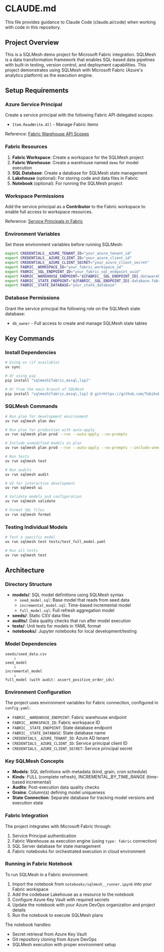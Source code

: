 # CLAUDE.md

This file provides guidance to Claude Code (claude.ai/code) when working with code in this repository.

## Project Overview

This is a SQLMesh demo project for Microsoft Fabric integration. SQLMesh is a data transformation framework that enables SQL-based data pipelines with built-in testing, version control, and deployment capabilities. This project demonstrates using SQLMesh with Microsoft Fabric (Azure's analytics platform) as the execution engine.

## Setup Requirements

### Azure Service Principal
Create a service principal with the following Fabric API delegated scopes:
- `Item.ReadWrite.All` - Manage Fabric items

Reference: [Fabric Warehouse API Scopes](https://learn.microsoft.com/en-us/rest/api/fabric/warehouse/items/create-warehouse?tabs=HTTP#required-delegated-scopes)

### Fabric Resources
1. **Fabric Workspace**: Create a workspace for the SQLMesh project
2. **Fabric Warehouse**: Create a warehouse named `demo` for model execution
3. **SQL Database**: Create a database for SQLMesh state management
4. **Lakehouse** (optional): For storing code and data files in Fabric
5. **Notebook** (optional): For running the SQLMesh project

### Workspace Permissions
Add the service principal as a **Contributor** to the Fabric workspace to enable full access to workspace resources.

Reference: [Service Principals in Fabric](https://learn.microsoft.com/en-us/fabric/data-warehouse/service-principals)

### Environment Variables
Set these environment variables before running SQLMesh:
```bash
export CREDENTIALS__AZURE_TENANT_ID="your_azure_tenant_id"
export CREDENTIALS__AZURE_CLIENT_ID="your_azure_client_id"
export CREDENTIALS__AZURE_CLIENT_SECRET="your_azure_client_secret"
export FABRIC__WORKSPACE_ID="your_fabric_workspace_id"
export FABRIC__SQL_ENDPOINT_ID="your_fabric_sql_endpoint_uuid"
export FABRIC__WAREHOUSE_ENDPOINT="${FABRIC__SQL_ENDPOINT_ID}.datawarehouse.fabric.microsoft.com"
export FABRIC__STATE_ENDPOINT="${FABRIC__SQL_ENDPOINT_ID}.database.fabric.microsoft.com"
export FABRIC__STATE_DATABASE="your_state_database"
```

### Database Permissions
Grant the service principal the following role on the SQLMesh state database:
- `db_owner` - Full access to create and manage SQLMesh state tables

## Key Commands

### Install Dependencies
```bash
# Using uv (if available)
uv sync

# Or using pip
pip install "sqlmesh[fabric,mssql,lsp]"

# Or from the main branch of SQLMesh
pip install "sqlmesh[fabric,mssql,lsp] @ git+https://github.com/TobikoData/sqlmesh.git@main"
```

### SQLMesh Commands
```bash
# Run plan for development environment
uv run sqlmesh plan dev

# Run plan for production with auto-apply
uv run sqlmesh plan prod --run --auto-apply --no-prompts

# Include unmodified models in plan
uv run sqlmesh plan prod --run --auto-apply --no-prompts --include-unmodified

# Run tests
uv run sqlmesh test

# Run audits
uv run sqlmesh audit

# UI for interactive development
uv run sqlmesh ui

# Validate models and configuration
uv run sqlmesh validate

# Format SQL files
uv run sqlmesh format
```

### Testing Individual Models
```bash
# Test a specific model
uv run sqlmesh test tests/test_full_model.yaml

# Run all tests
uv run sqlmesh test
```

## Architecture

### Directory Structure
- **models/**: SQL model definitions using SQLMesh syntax
  - `seed_model.sql`: Base model that reads from seed data
  - `incremental_model.sql`: Time-based incremental model
  - `full_model.sql`: Full refresh aggregation model
- **seeds/**: Static CSV data files
- **audits/**: Data quality checks that run after model execution
- **tests/**: Unit tests for models in YAML format
- **notebooks/**: Jupyter notebooks for local development/testing

### Model Dependencies
```
seeds/seed_data.csv
    ↓
seed_model
    ↓
incremental_model
    ↓
full_model (with audit: assert_positive_order_ids)
```

### Environment Configuration
The project uses environment variables for Fabric connection, configured in `config.yaml`:
- `FABRIC__WAREHOUSE_ENDPOINT`: Fabric warehouse endpoint
- `FABRIC__WORKSPACE_ID`: Fabric workspace ID
- `FABRIC__STATE_ENDPOINT`: State database endpoint
- `FABRIC__STATE_DATABASE`: State database name
- `CREDENTIALS__AZURE_TENANT_ID`: Azure AD tenant
- `CREDENTIALS__AZURE_CLIENT_ID`: Service principal client ID
- `CREDENTIALS__AZURE_CLIENT_SECRET`: Service principal secret

### Key SQLMesh Concepts
- **Models**: SQL definitions with metadata (kind, grain, cron schedule)
- **Kinds**: FULL (complete refresh), INCREMENTAL_BY_TIME_RANGE (time-based incremental)
- **Audits**: Post-execution data quality checks
- **Grains**: Column(s) defining model uniqueness
- **State Connection**: Separate database for tracking model versions and execution state

### Fabric Integration
The project integrates with Microsoft Fabric through:
1. Service Principal authentication
2. Fabric Warehouse as execution engine (using `type: fabric` connection)
3. SQL Server database for state management
4. Fabric notebooks for orchestrated execution in cloud environment

### Running in Fabric Notebook
To run SQLMesh in a Fabric environment:
1. Import the notebook from `notebooks/sqlmesh__runner.ipynb` into your Fabric workspace
2. Add the codebase Lakehouse as a resource to the notebook
3. Configure Azure Key Vault with required secrets
4. Update the notebook with your Azure DevOps organization and project details
5. Run the notebook to execute SQLMesh plans

The notebook handles:
- Secret retrieval from Azure Key Vault
- Git repository cloning from Azure DevOps
- SQLMesh execution with proper environment setup